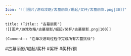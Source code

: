 ```yaml
---
Icon: "![[图片/游戏攻略/古墓丽影/崛起/奖杯/古墓丽影.png|30]]"
---
```

```ad-common-bronze-trophy
title: (Title:: "古墓丽影")
![[图片/游戏攻略/古墓丽影/崛起/奖杯/古墓丽影.png|100]]

(Comment:: "在单次游戏过程中完成所有古墓挑战")
```

#古墓丽影/崛起/奖杯 #奖杯 #奖杯/铜
